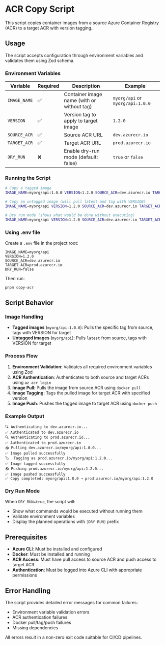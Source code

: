 # ACR Copy Script

This script copies container images from a source Azure Container Registry (ACR) to a target ACR with version tagging.

## Usage

The script accepts configuration through environment variables and validates them using Zod schema.

### Environment Variables

| Variable     | Required | Description                                | Example                          |
| ------------ | -------- | ------------------------------------------ | -------------------------------- |
| `IMAGE_NAME` | ✅        | Container image name (with or without tag) | `myorg/api` or `myorg/api:1.0.0` |
| `VERSION`    | ✅        | Version tag to apply to target image       | `1.2.0`                          |
| `SOURCE_ACR` | ✅        | Source ACR URL                             | `dev.azurecr.io`                 |
| `TARGET_ACR` | ✅        | Target ACR URL                             | `prod.azurecr.io`                |
| `DRY_RUN`    | ❌        | Enable dry-run mode (default: false)       | `true` or `false`                |

### Running the Script

```bash
# Copy a tagged image
IMAGE_NAME=myorg/api:1.0.0 VERSION=1.2.0 SOURCE_ACR=dev.azurecr.io TARGET_ACR=prod.azurecr.io pnpm copy-acr

# Copy an untagged image (will pull latest and tag with VERSION)
IMAGE_NAME=myorg/api VERSION=1.2.0 SOURCE_ACR=dev.azurecr.io TARGET_ACR=prod.azurecr.io pnpm copy-acr

# Dry run mode (shows what would be done without executing)
IMAGE_NAME=myorg/api VERSION=1.2.0 SOURCE_ACR=dev.azurecr.io TARGET_ACR=prod.azurecr.io DRY_RUN=true pnpm copy-acr
```

### Using .env file

Create a `.env` file in the project root:

```env
IMAGE_NAME=myorg/api
VERSION=1.2.0
SOURCE_ACR=dev.azurecr.io
TARGET_ACR=prod.azurecr.io
DRY_RUN=false
```

Then run:

```bash
pnpm copy-acr
```

## Script Behavior

### Image Handling

- **Tagged images** (`myorg/api:1.0.0`): Pulls the specific tag from source, tags with VERSION for target
- **Untagged images** (`myorg/api`): Pulls `latest` from source, tags with VERSION for target

### Process Flow

1. **Environment Validation**: Validates all required environment variables using Zod
2. **ACR Authentication**: Authenticates to both source and target ACRs using `az acr login`
3. **Image Pull**: Pulls the image from source ACR using `docker pull`
4. **Image Tagging**: Tags the pulled image for target ACR with specified version
5. **Image Push**: Pushes the tagged image to target ACR using `docker push`

### Example Output

```
🔍 Authenticating to dev.azurecr.io...
✅ Authenticated to dev.azurecr.io
🔍 Authenticating to prod.azurecr.io...
✅ Authenticated to prod.azurecr.io
📥 Pulling dev.azurecr.io/myorg/api:1.0.0...
✅ Image pulled successfully
🏷️  Tagging as prod.azurecr.io/myorg/api:1.2.0...
✅ Image tagged successfully
📤 Pushing prod.azurecr.io/myorg/api:1.2.0...
✅ Image pushed successfully
✅ Copy completed: myorg/api:1.0.0 → prod.azurecr.io/myorg/api:1.2.0
```

### Dry Run Mode

When `DRY_RUN=true`, the script will:
- Show what commands would be executed without running them
- Validate environment variables
- Display the planned operations with `[DRY RUN]` prefix

## Prerequisites

- **Azure CLI**: Must be installed and configured
- **Docker**: Must be installed and running
- **ACR Access**: Must have pull access to source ACR and push access to target ACR
- **Authentication**: Must be logged into Azure CLI with appropriate permissions

## Error Handling

The script provides detailed error messages for common failures:
- Environment variable validation errors
- ACR authentication failures
- Docker pull/tag/push failures
- Missing dependencies

All errors result in a non-zero exit code suitable for CI/CD pipelines.

